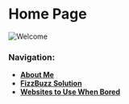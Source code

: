 # Home Page

![Welcome](https://media.istockphoto.com/vectors/abstract-vector-landscape-nature-or-outdoor-mountain-view-silhouette-vector-id1004093210?k=20&m=1004093210&s=612x612&w=0&h=mwSVtW_0s8pBtdASaVuIQ4ky32pdaXj6Fpng5nDIPVE=)

### Navigation:
- __[About Me](https://github.com/noahmcallister04/aboutme)__
- __[FizzBuzz Solution](https://github.com/noahmcallister04/fizzbuzz-solution)__
- __[Websites to Use When Bored](https://github.com/noahmcallister04/boredwebsites)__
